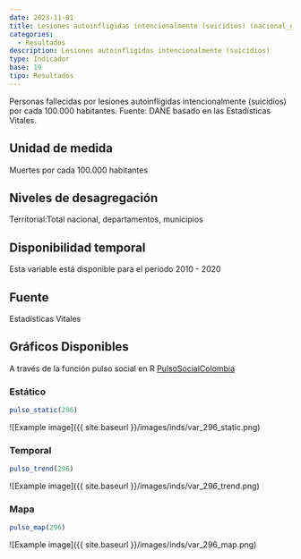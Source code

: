 ```yaml
---
date: 2023-11-01
title: Lesiones autoinfligidas intencionalmente (suicidios) (nacional_gen)
categories:
  - Resultados
description: Lesiones autoinfligidas intencionalmente (suicidios)
type: Indicador
base: 19
tipo: Resultados
--- 
```


Personas fallecidas por lesiones autoinfligidas intencionalmente (suicidios) por cada 100.000 habitantes.
Fuente: DANE basado en las Estadísticas Vitales.

## Unidad de medida
Muertes por cada 100.000 habitantes

## Niveles de desagregación
Territorial:Total nacional, departamentos, municipios

## Disponibilidad temporal
Esta variable está disponible para el periodo 2010 - 2020

## Fuente
Estadísticas Vitales

## Gráficos Disponibles

A través de la función pulso social en R [PulsoSocialColombia](https://github.com/pulsosocialcolombia/PulsoSocialColombia)

### Estático

``` R
pulso_static(296)
```

![Example image]({{ site.baseurl }}/images/inds/var_296_static.png)

### Temporal

``` R
pulso_trend(296)
```

![Example image]({{ site.baseurl }}/images/inds/var_296_trend.png)

### Mapa

``` R
pulso_map(296)
```

![Example image]({{ site.baseurl }}/images/inds/var_296_map.png)